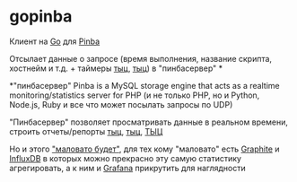 gopinba
=======

Клиент на [Go](http://golang.org) для  [Pinba](http://pinba.org/)

Отсылает данные о запросе (время выполнения, название скрипта, хостнейм и т.д. + таймеры [тыц](/Example/web.go#L19), [тыц](https://github.com/tony2001/pinba_engine/wiki/PHP-extension#pinba_timer_start))  в "пинбасервер" *

*"пинбасервер" 
Pinba is a MySQL storage engine that acts as a realtime monitoring/statistics server for PHP (и не только PHP, но и Python, Node.js, Ruby и все что может посылать запросы по UDP)

"Пинбасервер" позволяет просматривать данные в реальном времени, строить отчеты/репорты  [тыц](/Example/pinba_reports.sql), [тыц](https://github.com/tony2001/pinba_engine/wiki/Reports), [ТЫЦ](https://github.com/tony2001/pinba_engine/wiki/Usage-examples)

Но и этого ["маловато будет"](http://www.youtube.com/watch?v=ZlxJ0jtSF1Y), для тех кому "маловато" есть [Graphite](http://graphite.wikidot.com/) и [InfluxDB](http://influxdb.com/) в которых можно прекрасно эту самую статистику агрегировать,
а к ним и [Grafana](http://grafana.org/) прикрутить для наглядности